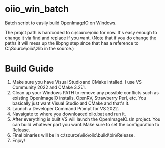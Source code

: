 # oiio_win_batch
 
Batch script to easily build OpenImageIO on Windows.

The projct path is hardcoded to c:\source\oiio for now. It's easy enough to change it via find and replace if you want. (Note that if you do change the paths it will mess up the libpng step since that has a reference to C:\Source\oiio\zlib in the source.)

# Build Guide

1. Make sure you have Visual Studio and CMake intalled. I use VS Community 2022 and CMake 3.27.1.
2. Clean up your Windows PATH to remove any possible conflicts such as existing OpenImageIO installs, OpenRV, Strawberry Perl, etc. You basically just want Visual Studio and CMake and that's it.
3. Launch a Developer Command Prompt for VS 2022.
4. Navaigate to where you downloaded oiio.bat and run it.
5. After everything is built VS will launch the OpenImageIO.sln project. You can build whatever part you want. Make sure to set the configuration to Release.
6. Final binaries will be in c:\source\oiio\oiio\build\bin\Release.
7. Enjoy!
